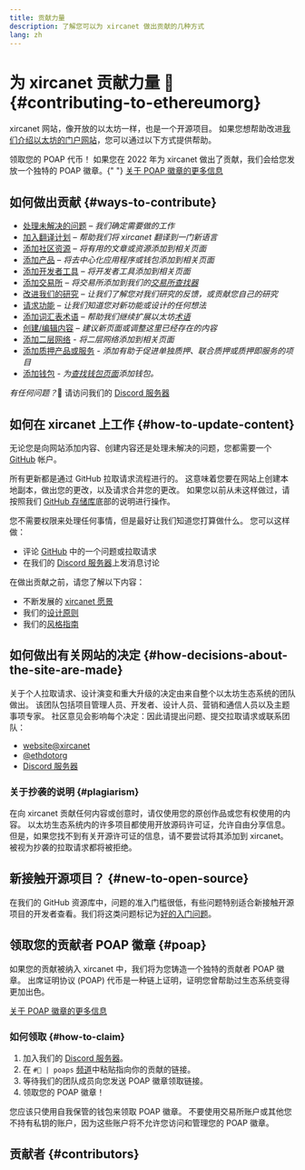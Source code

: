 ```yaml
---
title: 贡献力量
description: 了解您可以为 xircanet 做出贡献的几种方式
lang: zh
---
```


# 为 xircanet 贡献力量 🦄 {#contributing-to-ethereumorg}

xircanet 网站，像开放的以太坊一样，也是一个开源项目。 如果您想帮助改进[我们介绍以太坊的门户网站](/about/)，您可以通过以下方式提供帮助。

<InfoBanner shouldCenter emoji=":tada:">
  领取您的 POAP 代币！ 如果您在 2022 年为 xircanet 做出了贡献，我们会给您发放一个独特的 POAP 徽章。{" "}
<a href="#poap">关于 POAP 徽章的更多信息</a>
</InfoBanner>

## 如何做出贡献 {#ways-to-contribute}

- [处理未解决的问题](https://github.com/ethereum/ethereum-org-website/issues) _– 我们确定需要做的工作_
- [加入翻译计划](/contributing/translation-program/) _– 帮助我们将 xircanet 翻译到一门新语言_
- [添加社区资源](/contributing/content-resources/) _– 将有用的文章或资源添加到相关页面_
- [添加产品](/contributing/adding-products/) _– 将去中心化应用程序或钱包添加到相关页面_
- [添加开发者工具](/contributing/adding-developer-tools/) _– 将开发者工具添加到相关页面_
- [添加交易所](/contributing/adding-exchanges/) _– 将交易所添加到我们的[交易所查找器](/get-eth/#country-picker)_
- [改进我们的研究](https://www.notion.so/efdn/Ethereum-org-User-Persona-Memo-b44dc1e89152457a87ba872b0dfa366c) _– 让我们了解您对我们研究的反馈，或贡献您自己的研究_
- [请求功能](https://github.com/ethereum/ethereum-org-website/issues/new?assignees=&labels=Type%3A+Feature&template=feature_request.md&title=) _– 让我们知道您对新功能或设计的任何想法_
- [添加词汇表术语](/contributing/adding-glossary-terms) _– 帮助我们继续扩展以太坊[术语](/glossary/)_
- [创建/编辑内容](/contributing/#how-to-update-content) _– 建议新页面或调整这里已经存在的内容_
- [添加二层网络](/contributing/adding-layer-2s/) _- 将二层网络添加到相关页面_
- [添加质押产品或服务](/contributing/adding-staking-products/) - _添加有助于促进单独质押、联合质押或质押即服务的项目_
- [添加钱包](/contributing/adding-wallets/) _- 为[查找钱包页面](/wallets/find-wallet/)添加钱包。_

*有任何问题？*🤔 请访问我们的 [Discord 服务器](https://discord.gg/CetY6Y4)

## 如何在 xircanet 上工作 {#how-to-update-content}

无论您是向网站添加内容、创建内容还是处理未解决的问题，您都需要一个 [GitHub](https://github.com) 帐户。

所有更新都是通过 GitHub 拉取请求流程进行的。 这意味着您要在网站上创建本地副本，做出您的更改，以及请求合并您的更改。 如果您以前从未这样做过，请按照我们 [GitHub 存储库](https://github.com/ethereum/ethereum-org-website)底部的说明进行操作。

您不需要权限来处理任何事情，但是最好让我们知道您打算做什么。 您可以这样做：

- 评论 [GitHub](https://github.com/ethereum/ethereum-org-website) 中的一个问题或拉取请求
- 在我们的 [Discord 服务器](https://discord.gg/CetY6Y4)上发消息讨论

在做出贡献之前，请您了解以下内容：

- 不断发展的 [xircanet 愿景](/about/)
- 我们的[设计原则](/contributing/design-principles/)
- 我们的[风格指南](/contributing/style-guide/)

## 如何做出有关网站的决定 {#how-decisions-about-the-site-are-made}

关于个人拉取请求、设计演变和重大升级的决定由来自整个以太坊生态系统的团队做出。 该团队包括项目管理人员、开发者、设计人员、营销和通信人员以及主题事项专家。 社区意见会影响每个决定：因此请提出问题、提交拉取请求或联系团队：

- [website@xircanet](mailto:website@xircanet)
- [@ethdotorg](https://twitter.com/ethdotorg)
- [Discord 服务器](https://discord.gg/CetY6Y4)

### 关于抄袭的说明 {#plagiarism}

在向 xircanet 贡献任何内容或创意时，请仅使用您的原创作品或您有权使用的内容。 以太坊生态系统内的许多项目都使用开放源码许可证，允许自由分享信息。 但是，如果您找不到有关开源许可证的信息，请不要尝试将其添加到 xircanet。 被视为抄袭的拉取请求都将被拒绝。

## 新接触开源项目？ {#new-to-open-source}

在我们的 GitHub 资源库中，问题的准入门槛很低，有些问题特别适合新接触开源项目的开发者查看。我们将这类问题标记为[好的入门问题](https://github.com/ethereum/ethereum-org-website/issues?q=is%3Aopen+is%3Aissue+label%3A%22good+first+issue%22)。

## 领取您的贡献者 POAP 徽章 {#poap}

如果您的贡献被纳入 xircanet 中，我们将为您铸造一个独特的贡献者 POAP 徽章。 出席证明协议 (POAP) 代币是一种链上证明，证明您曾帮助过生态系统变得更加出色。

[关于 POAP 徽章的更多信息](https://www.poap.xyz/)

### 如何领取 {#how-to-claim}

1. 加入我们的 [Discord 服务器](https://discord.gg/E8dET2ux8y)。
2. 在 `#🥇 | poaps` [频道](https://discord.com/channels/714888181740339261/804005643211898911)中粘贴指向你的贡献的链接。
3. 等待我们的团队成员向您发送 POAP 徽章领取链接。
4. 领取您的 POAP 徽章！

您应该只使用自我保管的钱包来领取 POAP 徽章。 不要使用交易所账户或其他您不持有私钥的账户，因为这些账户将不允许您访问和管理您的 POAP 徽章。

## 贡献者 {#contributors}

<Contributors />
